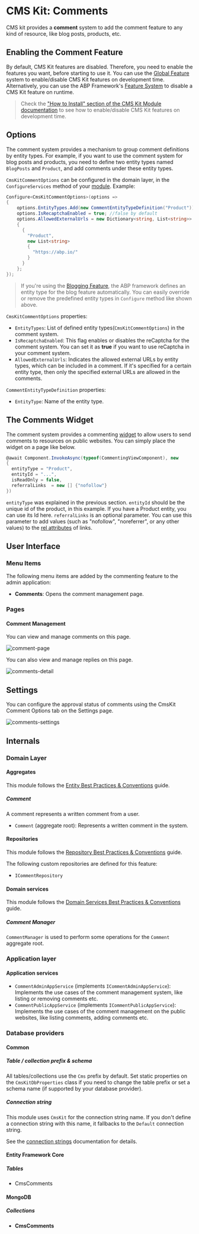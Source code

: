 # CMS Kit: Comments

CMS kit provides a **comment** system to add the comment feature to any kind of resource, like blog posts, products, etc.

## Enabling the Comment Feature

By default, CMS Kit features are disabled. Therefore, you need to enable the features you want, before starting to use it. You can use the [Global Feature](../../Global-Features.md) system to enable/disable CMS Kit features on development time. Alternatively, you can use the ABP Framework's [Feature System](https://docs.abp.io/en/abp/latest/Features) to disable a CMS Kit feature on runtime.

> Check the ["How to Install" section of the CMS Kit Module documentation](Index.md#how-to-install) to see how to enable/disable CMS Kit features on development time.

## Options

The comment system provides a mechanism to group comment definitions by entity types. For example, if you want to use the comment system for blog posts and products, you need to define two entity types named `BlogPosts` and `Product`, and add comments under these entity types.

`CmsKitCommentOptions` can be configured in the domain layer, in the `ConfigureServices` method of your [module](https://docs.abp.io/en/abp/latest/Module-Development-Basics). Example:

```csharp
Configure<CmsKitCommentOptions>(options =>
{
    options.EntityTypes.Add(new CommentEntityTypeDefinition("Product"));
    options.IsRecaptchaEnabled = true; //false by default
    options.AllowedExternalUrls = new Dictionary<string, List<string>>
    {
      {
        "Product",
        new List<string>
        {
          "https://abp.io/"
        }
      }
    };
});
```

> If you're using the [Blogging Feature](Blogging.md), the ABP framework defines an entity type for the blog feature automatically. You can easily override or remove the predefined entity types in `Configure` method like shown above.

`CmsKitCommentOptions` properties:

- `EntityTypes`: List of defined entity types(`CmsKitCommentOptions`) in the comment system.
- `IsRecaptchaEnabled`: This flag enables or disables the reCaptcha for the comment system. You can set it as **true** if you want to use reCaptcha in your comment system.
- `AllowedExternalUrls`: Indicates the allowed external URLs by entity types, which can be included in a comment. If it's specified for a certain entity type, then only the specified external URLs are allowed in the comments. 

`CommentEntityTypeDefinition` properties:

- `EntityType`: Name of the entity type.

## The Comments Widget

The comment system provides a commenting [widget](../../UI/AspNetCore/Widgets.md) to allow users to send comments to resources on public websites. You can simply place the widget on a page like below. 

```csharp
@await Component.InvokeAsync(typeof(CommentingViewComponent), new
{
  entityType = "Product",
  entityId = "...",
  isReadOnly = false,
  referralLinks  = new [] {"nofollow"}
})
```

`entityType` was explained in the previous section. `entityId` should be the unique id of the product, in this example. If you have a Product entity, you can use its Id here. `referralLinks` is an optional parameter. You can use this parameter to add values (such as "nofollow", "noreferrer", or any other values) to the [rel attributes](https://developer.mozilla.org/en-US/docs/Web/HTML/Attributes/rel) of links. 

## User Interface

### Menu Items

The following menu items are added by the commenting feature to the admin application:

* **Comments**: Opens the comment management page.

### Pages

#### Comment Management

You can view and manage comments on this page.

![comment-page](../../images/cmskit-module-comment-page.png)

You can also view and manage replies on this page.

![comments-detail](../../images/cmskit-module-comments-detail.png)

## Settings

You can configure the approval status of comments using the CmsKit Comment Options tab on the Settings page.

![comments-settings](../../images/cmskit-module-comments-settings.png)

## Internals

### Domain Layer

#### Aggregates

This module follows the [Entity Best Practices & Conventions](https://docs.abp.io/en/abp/latest/Best-Practices/Entities) guide.

##### Comment

A comment represents a written comment from a user.

- `Comment` (aggregate root): Represents a written comment in the system.

#### Repositories

This module follows the [Repository Best Practices & Conventions](https://docs.abp.io/en/abp/latest/Best-Practices/Repositories) guide.

The following custom repositories are defined for this feature:

- `ICommentRepository`

#### Domain services

This module follows the [Domain Services Best Practices & Conventions](https://docs.abp.io/en/abp/latest/Best-Practices/Domain-Services) guide.

##### Comment Manager

`CommentManager` is used to perform some operations for the `Comment` aggregate root.

### Application layer

#### Application services

- `CommentAdminAppService` (implements `ICommentAdminAppService`): Implements the use cases of the comment management system, like listing or removing comments etc.
- `CommentPublicAppService` (implements `ICommentPublicAppService`):  Implements the use cases of the comment management on the public websites, like listing comments, adding comments etc.

### Database providers

#### Common

##### Table / collection prefix & schema

All tables/collections use the `Cms` prefix by default. Set static properties on the `CmsKitDbProperties` class if you need to change the table prefix or set a schema name (if supported by your database provider).

##### Connection string

This module uses `CmsKit` for the connection string name. If you don't define a connection string with this name, it fallbacks to the `Default` connection string.

See the [connection strings](https://docs.abp.io/en/abp/latest/Connection-Strings) documentation for details.

#### Entity Framework Core

##### Tables

- CmsComments

#### MongoDB

##### Collections

- **CmsComments**

